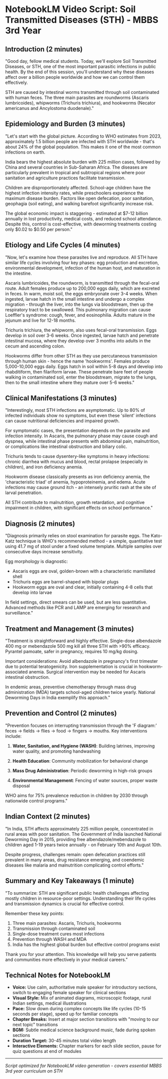 # NotebookLM Video Script: Soil Transmitted Diseases (STH) - MBBS 3rd Year

## Introduction (2 minutes)
"Good day, fellow medical students. Today, we'll explore Soil Transmitted Diseases, or STH, one of the most important parasitic infections in public health. By the end of this session, you'll understand why these diseases affect over a billion people worldwide and how we can control them effectively.

STH are caused by intestinal worms transmitted through soil contaminated with human feces. The three main parasites are roundworms (Ascaris lumbricoides), whipworms (Trichuris trichiura), and hookworms (Necator americanus and Ancylostoma duodenale)."

## Epidemiology and Burden (3 minutes)
"Let's start with the global picture. According to WHO estimates from 2023, approximately 1.5 billion people are infected with STH worldwide - that's about 24% of the global population. This makes it one of the most common infections on earth.

India bears the highest absolute burden with 225 million cases, followed by China and several countries in Sub-Saharan Africa. The diseases are particularly prevalent in tropical and subtropical regions where poor sanitation and agriculture practices facilitate transmission.

Children are disproportionately affected. School-age children have the highest infection intensity rates, while preschoolers experience the maximum disease burden. Factors like open defecation, poor sanitation, geophagia (soil eating), and walking barefoot significantly increase risk.

The global economic impact is staggering - estimated at $7-12 billion annually in lost productivity, medical costs, and reduced school attendance. Despite this, control is cost-effective, with deworming treatments costing only $0.02 to $0.50 per person."

## Etiology and Life Cycles (4 minutes)
"Now, let's examine how these parasites live and reproduce. All STH have similar life cycles involving four key phases: egg production and excretion, environmental development, infection of the human host, and maturation in the intestine.

Ascaris lumbricoides, the roundworm, is transmitted through the fecal-oral route. Adult females produce up to 200,000 eggs daily, which are excreted in feces. In warm, moist soil, the eggs embryonate over 3-4 weeks. When ingested, larvae hatch in the small intestine and undergo a complex migration - through the liver, into the lungs via bloodstream, then up the respiratory tract to be swallowed. This pulmonary migration can cause Loeffler's syndrome: cough, fever, and eosinophilia. Adults mature in the jejunum and live for 12-18 months.

Trichuris trichiura, the whipworm, also uses fecal-oral transmission. Eggs develop in soil over 3-6 weeks. Once ingested, larvae hatch and penetrate intestinal mucosa, where they develop over 3 months into adults in the cecum and ascending colon.

Hookworms differ from other STH as they use percutaneous transmission through human skin - hence the name 'hookworms'. Females produce 5,000-10,000 eggs daily. Eggs hatch in soil within 5-8 days and develop into rhabditiform, then filariform larvae. These penetrate bare feet of people walking in contaminated soil, enter the bloodstream, migrate to the lungs, then to the small intestine where they mature over 5-6 weeks."

## Clinical Manifestations (3 minutes)
"Interestingly, most STH infections are asymptomatic. Up to 80% of infected individuals show no symptoms, but even these 'silent' infections can cause nutritional deficiencies and impaired growth.

For symptomatic cases, the presentation depends on the parasite and infection intensity. In Ascaris, the pulmonary phase may cause cough and dyspnea, while intestinal phase presents with abdominal pain, malnutrition, or complications like intestinal obstruction and biliary colic.

Trichuris tends to cause dysentery-like symptoms in heavy infections: chronic diarrhea with mucus and blood, rectal prolapse (especially in children), and iron deficiency anemia.

Hookworm disease classically presents as iron deficiency anemia, the 'characteristic triad' of anemia, hypoproteinemia, and edema. Acute infections may cause ground itch - an intensely pruritic rash at the site of larval penetration.

All STH contribute to malnutrition, growth retardation, and cognitive impairment in children, with significant effects on school performance."

## Diagnosis (2 minutes)
"Diagnosis primarily relies on stool examination for parasite eggs. The Kato-Katz technique is WHO's recommended method - a simple, quantitative test using 41.7 mg of stool under a fixed volume template. Multiple samples over consecutive days increase sensitivity.

Egg morphology is diagnostic:
- Ascaris eggs are oval, golden-brown with a characteristic mamillated shell
- Trichuris eggs are barrel-shaped with bipolar plugs
- Hookworm eggs are oval and clear, initially containing 4-8 cells that develop into larvae

In field settings, direct smears can be used, but are less quantitative. Advanced methods like PCR and LAMP are emerging for research and surveillance."

## Treatment and Management (3 minutes)
"Treatment is straightforward and highly effective. Single-dose albendazole 400 mg or mebendazole 500 mg kill all three STH with >90% efficacy. Pyrantel pamoate, safer in pregnancy, requires 10 mg/kg dosing.

Important considerations: Avoid albendazole in pregnancy's first trimester due to potential teratogenicity. Iron supplementation is crucial in hookworm-associated anemia. Surgical intervention may be needed for Ascaris intestinal obstruction.

In endemic areas, preventive chemotherapy through mass drug administration (MDA) targets school-aged children twice yearly. National Deworming Days in India exemplify this approach."

## Prevention and Control (2 minutes)
"Prevention focuses on interrupting transmission through the 'F diagram:' feces → fields → flies → food → fingers → mouths. Key interventions include:

1. **Water, Sanitation, and Hygiene (WASH)**: Building latrines, improving water quality, and promoting handwashing

2. **Health Education**: Community mobilization for behavioral change

3. **Mass Drug Administration**: Periodic deworming in high-risk groups

4. **Environmental Management**: Fencing of water sources, proper waste disposal

WHO aims for 75% prevalence reduction in children by 2030 through nationwide control programs."

## Indian Context (2 minutes)
"In India, STH affects approximately 225 million people, concentrated in rural areas with poor sanitation. The Government of India launched National Deworming Day in 2015, providing free albendazole/mebendazole to children aged 1-19 years twice annually - on February 10th and August 10th.

Despite progress, challenges remain: open defecation practices still prevalent in many areas, drug resistance emerging, and coendemic diseases like malaria and malnutrition complicating control efforts."

## Summary and Key Takeaways (1 minute)
"To summarize: STH are significant public health challenges affecting mostly children in resource-poor settings. Understanding their life cycles and transmission dynamics is crucial for effective control.

Remember these key points:
1. Three main parasites: Ascaris, Trichuris, hookworms
2. Transmission through contaminated soil
3. Single-dose treatment cures most infections
4. Prevention through WASH and MDA
5. India has the highest global burden but effective control programs exist

Thank you for your attention. This knowledge will help you serve patients and communities more effectively in your medical careers."

## Technical Notes for NotebookLM
- **Voice:** Use calm, authoritative male speaker for introductory sections, switch to engaging female speaker for clinical sections
- **Visual Style:** Mix of animated diagrams, microscopic footage, rural Indian settings, medical illustrations
- **Pace:** Slow down during complex concepts like life cycles (10-15 seconds per stage), speed up for familiar concepts
- **Chapter Breaks:** Insert at major section transitions with "moving to our next topic" transitions
- **BGM:** Subtle medical science background music, fade during spoken sections
- **Duration Target:** 30-45 minutes total video length
- **Interactive Elements:** Chapter markers for each slide section, pause for quiz questions at end of modules

---

*Script optimized for NotebookLM video generation - covers essential MBBS 3rd year curriculum on STH*
